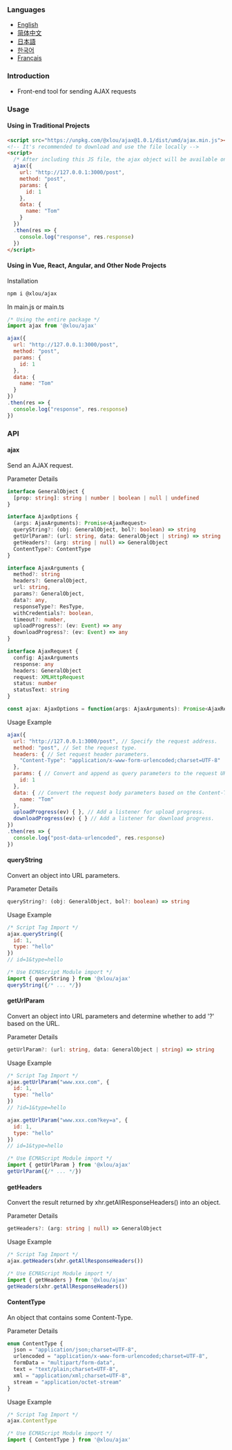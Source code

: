 ### Languages

* [English](https://github.com/omlou/ajax#readme)
* [简体中文](https://github.com/omlou/ajax/blob/master/public/md/readme-zh.md)
* [日本語](https://github.com/omlou/ajax/blob/master/public/md/readme-ja.md)
* [한국어](https://github.com/omlou/ajax/blob/master/public/md/readme-ko.md)
* [Français](https://github.com/omlou/ajax/blob/master/public/md/readme-fr.md)

### Introduction

* Front-end tool for sending AJAX requests

### Usage

#### Using in Traditional Projects

```html
<script src="https://unpkg.com/@xlou/ajax@1.0.1/dist/umd/ajax.min.js"></script>
<!-- It's recommended to download and use the file locally -->
<script>
  /* After including this JS file, the ajax object will be available on the window */
  ajax({
    url: "http://127.0.0.1:3000/post",
    method: "post",
    params: {
      id: 1
    },
    data: {
      name: "Tom"
    }
  })
  .then(res => {
    console.log("response", res.response)
  })
</script>
```

#### Using in Vue, React, Angular, and Other Node Projects

Installation

``` bash
npm i @xlou/ajax
```

In main.js or main.ts

``` javascript
/* Using the entire package */
import ajax from '@xlou/ajax'

ajax({
  url: "http://127.0.0.1:3000/post",
  method: "post",
  params: {
    id: 1
  },
  data: {
    name: "Tom"
  }
})
.then(res => {
  console.log("response", res.response)
})
```

### API

#### ajax

Send an AJAX request.

Parameter Details

```typescript
interface GeneralObject {
  [prop: string]: string | number | boolean | null | undefined
}

interface AjaxOptions {
  (args: AjaxArguments): Promise<AjaxRequest>
  queryString?: (obj: GeneralObject, bol?: boolean) => string
  getUrlParam?: (url: string, data: GeneralObject | string) => string
  getHeaders?: (arg: string | null) => GeneralObject
  ContentType?: ContentType
}

interface AjaxArguments {
  method?: string
  headers?: GeneralObject,
  url: string,
  params?: GeneralObject,
  data?: any,
  responseType?: ResType,
  withCredentials?: boolean,
  timeout?: number,
  uploadProgress?: (ev: Event) => any
  downloadProgress?: (ev: Event) => any
}

interface AjaxRequest {
  config: AjaxArguments
  response: any
  headers: GeneralObject
  request: XMLHttpRequest
  status: number
  statusText: string
}

const ajax: AjaxOptions = function(args: AjaxArguments): Promise<AjaxRequest>
```

Usage Example

``` javascript
ajax({
  url: "http://127.0.0.1:3000/post", // Specify the request address.
  method: "post", // Set the request type.
  headers: { // Set request header parameters.
    "Content-Type": "application/x-www-form-urlencoded;charset=UTF-8"
  },
  params: { // Convert and append as query parameters to the request URL.
    id: 1
  },
  data: { // Convert the request body parameters based on the Content-Type.
    name: "Tom"
  },
  uploadProgress(ev) { }, // Add a listener for upload progress.
  downloadProgress(ev) { } // Add a listener for download progress.
})
.then(res => {
  console.log("post-data-urlencoded", res.response)
})
```

#### queryString

Convert an object into URL parameters.

Parameter Details

```typescript
queryString?: (obj: GeneralObject, bol?: boolean) => string
```

Usage Example

``` javascript
/* Script Tag Import */
ajax.queryString({
  id: 1,
  type: "hello"
})
// id=1&type=hello

/* Use ECMAScript Module import */
import { queryString } from '@xlou/ajax'
queryString({/* ... */})
```

#### getUrlParam

Convert an object into URL parameters and determine whether to add '?' based on the URL.

Parameter Details

```typescript
getUrlParam?: (url: string, data: GeneralObject | string) => string
```

Usage Example

``` javascript
/* Script Tag Import */
ajax.getUrlParam("www.xxx.com", {
  id: 1,
  type: "hello"
})
// ?id=1&type=hello

ajax.getUrlParam("www.xxx.com?key=a", {
  id: 1,
  type: "hello"
})
// id=1&type=hello

/* Use ECMAScript Module import */
import { getUrlParam } from '@xlou/ajax'
getUrlParam({/* ... */})
```

#### getHeaders

Convert the result returned by xhr.getAllResponseHeaders() into an object.

Parameter Details

```typescript
getHeaders?: (arg: string | null) => GeneralObject
```

Usage Example

``` javascript
/* Script Tag Import */
ajax.getHeaders(xhr.getAllResponseHeaders())

/* Use ECMAScript Module import */
import { getHeaders } from '@xlou/ajax'
getHeaders(xhr.getAllResponseHeaders())
```

#### ContentType

An object that contains some Content-Type.

Parameter Details

```typescript
enum ContentType {
  json = "application/json;charset=UTF-8",
  urlencoded = "application/x-www-form-urlencoded;charset=UTF-8",
  formData = "multipart/form-data",
  text = "text/plain;charset=UTF-8",
  xml = "application/xml;charset=UTF-8",
  stream = "application/octet-stream"
}
```

Usage Example

``` javascript
/* Script Tag Import */
ajax.ContentType

/* Use ECMAScript Module import */
import { ContentType } from '@xlou/ajax'
```